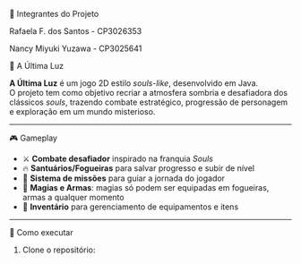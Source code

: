 👥 Integrantes do Projeto

Rafaela F. dos Santos - CP3026353

Nancy Miyuki Yuzawa - CP3025641


🌙 A Última Luz

**A Última Luz** é um jogo 2D estilo *souls-like*, desenvolvido em Java.  
O projeto tem como objetivo recriar a atmosfera sombria e desafiadora dos clássicos *souls*, trazendo combate estratégico, progressão de personagem e exploração em um mundo misterioso.

---

🎮 Gameplay

- ⚔️ **Combate desafiador** inspirado na franquia *Souls*  
- 🔥 **Santuários/Fogueiras** para salvar progresso e subir de nível  
- 📜 **Sistema de missões** para guiar a jornada do jogador  
- 🧙 **Magias e Armas**: magias só podem ser equipadas em fogueiras, armas a qualquer momento  
- 🎒 **Inventário** para gerenciamento de equipamentos e itens  

---

🚀 Como executar

1. Clone o repositório:

